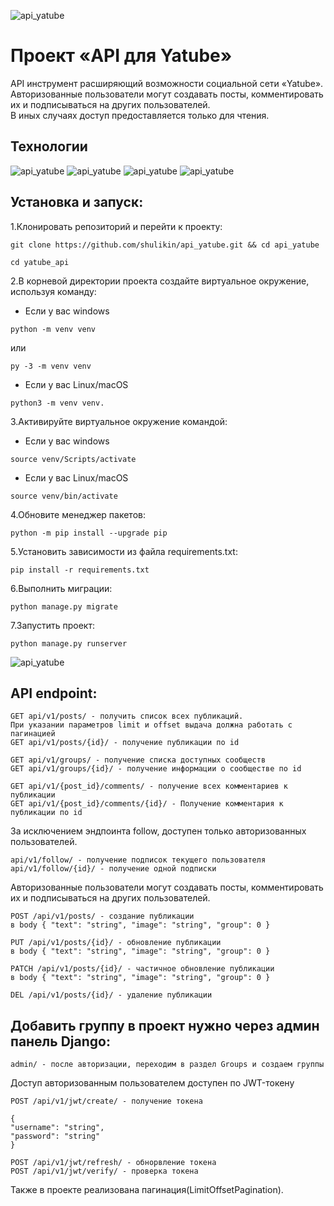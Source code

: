 ![api_yatube](https://shulikin.com/images/Api.png)
# Проект «API для Yatube»
API инструмент расширяющий возможности социальной сети «Yatube».  
Авторизованные пользователи могут создавать посты, комментировать их и подписываться на других пользователей.  
В иных случаях доступ предоставляется только для чтения.  
## Технологии
![api_yatube](https://shulikin.com/images/py.png) ![api_yatube](https://shulikin.com/images/django.png) ![api_yatube](https://shulikin.com/images/jwt.png) ![api_yatube](https://shulikin.com/images/rest.png)
## Установка и запуск:
1.Клонировать репозиторий и перейти к проекту:
```
git clone https://github.com/shulikin/api_yatube.git && cd api_yatube
```
```
cd yatube_api
```
2.В корневой директории проекта создайте виртуальное окружение, используя команду:
- Если у вас windows
```
python -m venv venv
```
  или
```
py -3 -m venv venv
```
- Если у вас Linux/macOS
```
python3 -m venv venv.
```
3.Активируйте виртуальное окружение командой:
- Если у вас windows
```
source venv/Scripts/activate
```
- Если у вас Linux/macOS
```
source venv/bin/activate
```
4.Обновите менеджер пакетов:
```
python -m pip install --upgrade pip
```
5.Установить зависимости из файла requirements.txt:
```
pip install -r requirements.txt
```
6.Выполнить миграции:
```
python manage.py migrate
```
7.Запустить проект:
```
python manage.py runserver
```
![api_yatube](https://shulikin.com/images/ok.png)  

## API endpoint:
```
GET api/v1/posts/ - получить список всех публикаций.
При указании параметров limit и offset выдача должна работать с пагинацией
GET api/v1/posts/{id}/ - получение публикации по id

GET api/v1/groups/ - получение списка доступных сообществ
GET api/v1/groups/{id}/ - получение информации о сообществе по id

GET api/v1/{post_id}/comments/ - получение всех комментариев к публикации
GET api/v1/{post_id}/comments/{id}/ - Получение комментария к публикации по id
```
За исключением эндпоинта follow, доступен только авторизованных пользователей.
```
api/v1/follow/ - получение подписок текущего пользователя
api/v1/follow/{id}/ - получение одной подписки
```
Авторизованные пользователи могут создавать посты, комментировать их и подписываться на других пользователей.
```
POST /api/v1/posts/ - создание публикации
в body { "text": "string", "image": "string", "group": 0 }

PUT /api/v1/posts/{id}/ - обновление публикации
в body { "text": "string", "image": "string", "group": 0 }

PATCH /api/v1/posts/{id}/ - частичное обновление публикации
в body { "text": "string", "image": "string", "group": 0 }

DEL /api/v1/posts/{id}/ - удаление публикации
```
## Добавить группу в проект нужно через админ панель Django:
```
admin/ - после авторизации, переходим в раздел Groups и создаем группы
```
Доступ авторизованным пользователем доступен по JWT-токену
```
POST /api/v1/jwt/create/ - получение токена

{
"username": "string",
"password": "string"
}

POST /api/v1/jwt/refresh/ - обнорвление токена
POST /api/v1/jwt/verify/ - проверка токена
```

Также в проекте реализована пагинация(LimitOffsetPagination).
